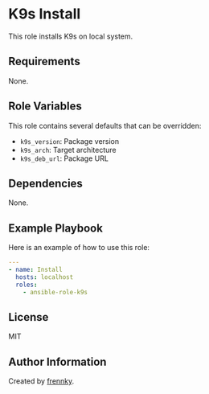 K9s Install
===========

This role installs K9s on local system.

Requirements
------------

None.

Role Variables
--------------

This role contains several defaults that can be overridden:

- `k9s_version`: Package version
- `k9s_arch`: Target architecture
- `k9s_deb_url`: Package URL

Dependencies
------------

None.

Example Playbook
----------------

Here is an example of how to use this role:

```yaml
---
- name: Install
  hosts: localhost
  roles:
    - ansible-role-k9s
```

License
-------

MIT

Author Information
------------------

Created by [frennky](https://github.com/frennky).
